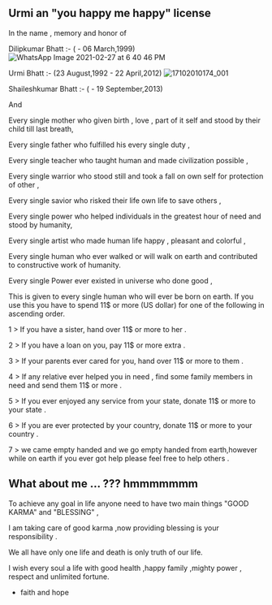 Urmi an "you happy me happy" license
----------------------------------------


In the name , memory and honor of

Dilipkumar Bhatt :- ( - 06 March,1999)
![WhatsApp Image 2021-02-27 at 6 40 46 PM](https://user-images.githubusercontent.com/17675389/121989482-d7e9ce00-cdb9-11eb-9b4e-1daf11b4f820.jpeg)

Urmi Bhatt :- (23 August,1992 - 22 April,2012)
![17102010174_001](https://user-images.githubusercontent.com/17675389/121990768-f8b32300-cdbb-11eb-8214-a5ed89ae3d63.jpg)


Shaileshkumar Bhatt :- ( - 19 September,2013)


And


Every single mother who given birth , love , part of it self and stood by their child till last breath,

Every single father who fulfilled his every single duty ,

Every single teacher who taught human and made civilization possible ,

Every single warrior who stood still and took a fall on own self for protection of other ,

Every single savior who risked their life own life to save others ,

Every single power who helped individuals in the greatest hour of need and stood by humanity,

Every single artist who made human life happy , pleasant and colorful ,

Every single human who ever walked or will walk on earth and contributed to constructive work of humanity.

Every single Power ever existed in universe who done good ,

This is given to every single human who will ever be born on earth. If you use this you have to spend 11$ or more (US dollar) for one of the following in ascending order.


1 > If you have a sister, hand over 11$ or more to her .

2 > If you have a loan on you, pay 11$ or more extra .

3 > If your parents ever cared for you, hand over 11$ or more to them .

4 > If any relative ever helped you in need , find some family members in need and send them 11$ or more .

5 > If you ever enjoyed any service from your state, donate 11$ or more to your state .

6 > If you are ever protected by your country, donate 11$ or more to your country .

7 > we came empty handed and we go empty handed from earth,however  while on earth if you ever got help please feel free to help others .


What about me ... ??? hmmmmmmm
-----------------------------------

To achieve any goal in life anyone need to have two main things "GOOD KARMA" and "BLESSING" ,

I am taking care of good karma ,now providing blessing is your responsibility .

We all have only one life and death is only truth of our life.

I wish every soul a life with good health ,happy family ,mighty power , respect and unlimited fortune.

- faith and hope
